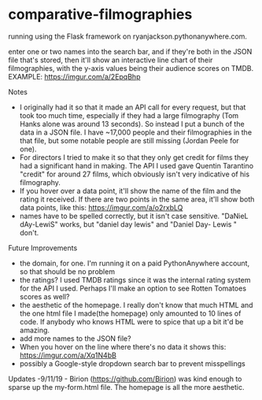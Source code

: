 # comparative-filmographies
running using the Flask framework on ryanjackson.pythonanywhere.com.

enter one or two names into the search bar, and if they're both in the JSON file that's stored, then it'll show an interactive line chart of their filmographies, with the y-axis values being their audience scores on TMDB. EXAMPLE: https://imgur.com/a/2EpqBhp

Notes
- I originally had it so that it made an API call for every request, but that took too much time, especially if they had a large filmography (Tom Hanks alone was around 13 seconds). So instead I put a bunch of the data in a JSON file. I have ~17,000 people and their filmographies in the that file, but some notable people are still missing (Jordan Peele for one). 
- For directors I tried to make it so that they only get credit for films they had a significant hand in making. The API I used gave Quentin Tarantino "credit" for around 27 films, which obviously isn't very indicative of his filmography.
- If you hover over a data point, it'll show the name of the film and the rating it received. If there are two points in the same area, it'll show both data points, like this: https://imgur.com/a/o2rxbLQ
- names have to be spelled correctly, but it isn't case sensitive. "DaNieL dAy-LewiS" works, but "daniel day lewis" and "Daniel Day- Lewis " don't.

Future Improvements
- the domain, for one. I'm running it on a paid PythonAnywhere account, so that should be no problem
- the ratings? I used TMDB ratings since it was the internal rating system for the API I used. Perhaps I'll make an option to see Rotten Tomatoes scores as well?
- the aesthetic of the homepage. I really don't know that much HTML and the one html file I made(the homepage) only amounted to 10 lines of code. If anybody who knows HTML were to spice that up a bit it'd be amazing.
- add more names to the JSON file?
- When you hover on the line where there's no data it shows this: https://imgur.com/a/Xq1N4bB
- possibly a Google-style dropdown search bar to prevent misspellings

Updates
-9/11/19 - Birion (https://github.com/Birion) was kind enough to sparse up the my-form.html file. The homepage is all the more aesthetic.

